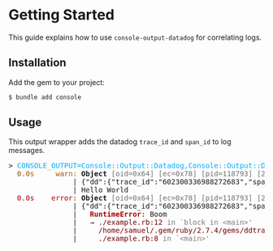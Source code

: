 # Getting Started

This guide explains how to use `console-output-datadog` for correlating logs.

## Installation

Add the gem to your project:

~~~ bash
$ bundle add console
~~~

## Usage

This output wrapper adds the datadog `trace_id` and `span_id` to log messages.

<pre>&gt; <font color="#00AFFF">CONSOLE_OUTPUT</font><font color="#00A6B2">=</font><font color="#00AFFF">Console::Output::Datadog,Console::Output::Default</font> <font color="#005FD7">./example.rb</font>
<font color="#AA5500">  0.0s     warn:</font> <b>Object</b> <font color="#717171">[oid=0x64] [ec=0x78] [pid=118793] [2021-11-19 18:13:30 +1300]</font>
               | {&quot;dd&quot;:{&quot;trace_id&quot;:&quot;602300336988272683&quot;,&quot;span_id&quot;:&quot;351497567211870727&quot;}}
               | Hello World
<font color="#AA0000">  0.0s    error:</font> <b>Object</b> <font color="#717171">[oid=0x64] [ec=0x78] [pid=118793] [2021-11-19 18:13:30 +1300]</font>
               | {&quot;dd&quot;:{&quot;trace_id&quot;:&quot;602300336988272683&quot;,&quot;span_id&quot;:&quot;351497567211870727&quot;}}
               |   <font color="#AA0000"><b>RuntimeError</b></font>: Boom
               |   → <font color="#710000">./example.rb:12</font><font color="#7C7E79"> in `block in &lt;main&gt;&apos;</font>
               |     <font color="#710000">/home/samuel/.gem/ruby/2.7.4/gems/ddtrace-0.54.0/lib/ddtrace/tracer.rb:283</font><font color="#7C7E79"> in `trace&apos;</font>
               |     <font color="#710000">./example.rb:8</font><font color="#7C7E79"> in `&lt;main&gt;&apos;</font>
</pre>
